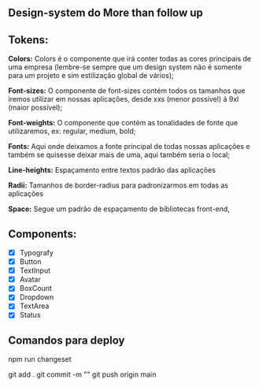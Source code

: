 ## Design-system do More than follow up

## Tokens:

**Colors:**
Colors é o componente que irá conter todas as cores principais de uma empresa (lembre-se sempre que um design system não é somente para um projeto e sim estilização global de vários);

**Font-sizes:**
O componente de font-sizes contém todos os tamanhos que iremos utilizar em nossas aplicações, desde xxs (menor possível) á 9xl (maior possível);

**Font-weights:**
O componente que contém as tonalidades de fonte que utilizaremos, ex: regular, medium, bold;

**Fonts:**
Aqui onde deixamos a fonte principal de todas nossas aplicações e também se quisesse deixar mais de uma, aqui também seria o local;

**Line-heights:**
Espaçamento entre textos padrão das aplicações

**Radii:**
Tamanhos de border-radius para padronizarmos em todas as aplicações

**Space:**
Segue um padrão de espaçamento de bibliotecas front-end,

## Components:
- [x] Typografy
- [x] Button
- [x] TextInput
- [x] Avatar
- [x] BoxCount
- [x] Dropdown
- [x] TextArea
- [x] Status

## Comandos para deploy

npm run changeset
 

git add .
git commit -m ""
git push origin main